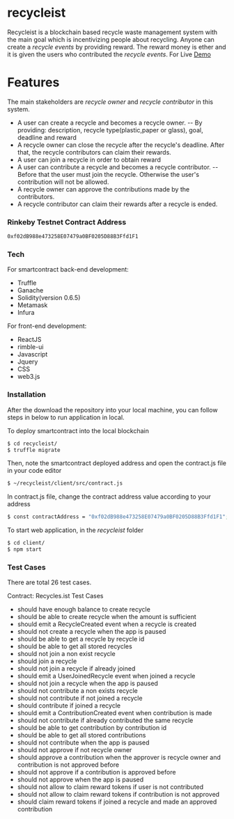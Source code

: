 # recycleist

Recycleist is a blockchain based recycle waste management system with the main goal which is incentivizing people about recycling. Anyone can create a _recycle events_ by providing reward. The reward money is ether and it is given the users who contributed the _recycle events_.
For Live [Demo](https://recycleist.herokuapp.com/)

# Features

The main stakeholders are _recycle owner_ and _recycle contributor_ in this system.

- A user can create a recycle and becomes a recycle owner.
  -- By providing: description, recycle type(plastic,paper or glass), goal, deadline and reward
- A recycle owner can close the recycle after the recycle's deadline. After that, the recycle contributors can claim their rewards.
- A user can join a recycle in order to obtain reward
- A user can contribute a recycle and becomes a recycle contributor.
  -- Before that the user must join the recycle. Otherwise the user's contribution will not be allowed.
- A recycle owner can approve the contributions made by the contributors.
- A recycle contributor can claim their rewards after a recycle is ended.

### Rinkeby Testnet Contract Address

```sh
0xf02dB988e473258E07479a0BF0205D88B3Ffd1F1
```

### Tech

For smartcontract back-end development:

- Truffle
- Ganache
- Solidity(version 0.6.5)
- Metamask
- Infura

For front-end development:

- ReactJS
- rimble-ui
- Javascript
- Jquery
- CSS
- web3.js

### Installation

After the download the repository into your local machine, you can follow steps in below to run application in local.

To deploy smartcontract into the local blockchain

```sh
$ cd recycleist/
$ truffle migrate
```

Then, note the smartcontract deployed address and open the contract.js file in your code editor

```sh
$ ~/recycleist/client/src/contract.js
```

In contract.js file, change the contract address value according to your address

```sh
$ const contractAddress = "0xf02dB988e473258E07479a0BF0205D88B3Ffd1F1";
```

To start web application, in the _recycleist_ folder

```sh
$ cd client/
$ npm start
```

### Test Cases

There are total 26 test cases.

Contract: Recycles.ist Test Cases
 - should have enough balance to create recycle
 - should be able to create recycle when the amount is sufficient
 - should emit a RecycleCreated event when a recycle is created
 - should not create a recycle when the app is paused
 - should be able to get a recycle by recycle id
 - should be able to get all stored recycles
 - should not join a non exist recycle
 - should join a recycle
 - should not join a recycle if already joined
 - should emit a UserJoinedRecycle event when joined a recycle
 - should not join a recycle when the app is paused
 - should not contribute a non exists recycle
 - should not contribute if not joined a recycle
 - should contribute if joined a recycle
 - should emit a ContributionCreated event when contribution is made
 - should not contribute if already contributed the same recycle
 - should be able to get contribution by contribution id
 - should be able to get all stored contributions
 - should not contribute when the app is paused
 - should not approve if not recycle owner
 - should approve a contribution when the approver is recycle owner and contribution is not approved before
 - should not approve if a contribution is approved before
 - should not approve when the app is paused
 - should not allow to claim reward tokens if user is not contributed
 - should not allow to claim reward tokens if contribution is not approved
 - should claim reward tokens if joined a recycle and made an approved contribution
